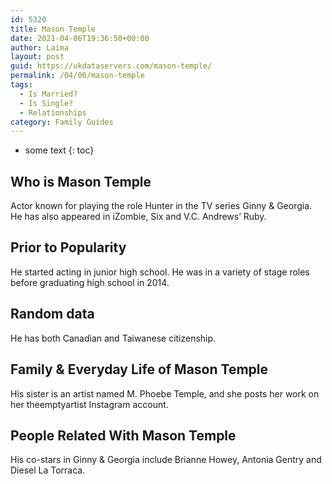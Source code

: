```yaml
---
id: 5320
title: Mason Temple
date: 2021-04-06T19:36:50+00:00
author: Laima
layout: post
guid: https://ukdataservers.com/mason-temple/
permalink: /04/06/mason-temple
tags:
  - Is Married?
  - Is Single?
  - Relationships
category: Family Guides
---
```


* some text
{: toc}


## Who is Mason Temple
                  
                  
                  
Actor known for playing the role Hunter in the TV series Ginny & Georgia. He has also appeared in iZombie, Six and V.C. Andrews&#8217; Ruby.
                  
              
            
              
            
                
                
                
## Prior to Popularity
                  
                  
                  
He started acting in junior high school. He was in a variety of stage roles before graduating high school in 2014.
                  
              
            
              
            
                
                
                
## Random data
                  
                  
                  
He has both Canadian and Taiwanese citizenship.
                  
              
            
              
            
                
                
                
## Family & Everyday Life of Mason Temple
                  
                  
                  
His sister is an artist named M. Phoebe Temple, and she posts her work on her theemptyartist Instagram account.
                  
              
            
              
            
                
                
                
## People Related With Mason Temple
                  
                  
                  
His co-stars in Ginny & Georgia include Brianne Howey, Antonia Gentry and Diesel La Torraca.
                  
              
            
              
            
                
              
            
              
              
            
            
              
            
          
          
          